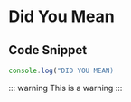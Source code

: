# Did You Mean

## Code Snippet

```js
console.log("DID YOU MEAN)
```

::: warning
This is a warning
:::
